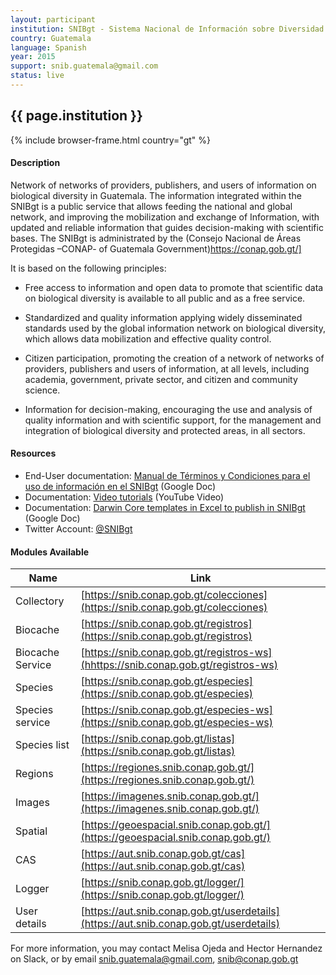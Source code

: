 ```yaml
---
layout: participant
institution: SNIBgt - Sistema Nacional de Información sobre Diversidad Biológica de Guatemala
country: Guatemala
language: Spanish
year: 2015
support: snib.guatemala@gmail.com
status: live
---
```


## {{ page.institution }}

{% include browser-frame.html country="gt" %}

#### Description 

Network of networks of providers, publishers, and users of information on biological diversity in Guatemala. The information integrated within the SNIBgt is a public service that allows feeding the national and global network, and improving the mobilization and exchange of Information, with updated and reliable information that guides decision-making with scientific bases. The SNIBgt is administrated by the (Consejo Nacional de Áreas Protegidas –CONAP- of Guatemala Government)https://conap.gob.gt/]

It is based on the following principles:

-	Free access to information and open data to promote that scientific data on biological diversity is available to all public and as a free service.

-	Standardized and quality information applying widely disseminated standards used by the global information network on biological diversity, which allows data mobilization and effective quality control.

-	Citizen participation, promoting the creation of a network of networks of providers, publishers and users of information, at all levels, including academia, government, private sector, and citizen and community science.

-	Information for decision-making, encouraging the use and analysis of quality information and with scientific support, for the management and integration of biological diversity and protected areas, in all sectors.

#### Resources

- End-User documentation: [Manual de Términos y Condiciones para el uso de información en el SNIBgt](https://drive.google.com/file/d/15alLzwXrIGv6TXn6dfT-msybymIp1mRo/view?usp=sharing) (Google Doc)
- Documentation: [Video tutorials](https://www.youtube.com/channel/UCJEdErXjSqEhKAbgr-qmUUw) (YouTube Video)
- Documentation: [Darwin Core templates in Excel to publish in SNIBgt](https://drive.google.com/drive/folders/1qKV2a3CJY341fDEV3y9OI8ojC2NOXheM?usp=sharing)  (Google Doc)
- Twitter Account: [@SNIBgt](https://twitter.com/SNIBgt) 


#### Modules Available 

| Name             | Link                                                                                   |
|------------------|----------------------------------------------------------------------------------------|
| Collectory       | [https://snib.conap.gob.gt/colecciones](https://snib.conap.gob.gt/colecciones)         |
| Biocache         | [https://snib.conap.gob.gt/registros](https://snib.conap.gob.gt/registros)             |
| Biocache Service | [https://snib.conap.gob.gt/registros-ws](hhttps://snib.conap.gob.gt/registros-ws)      |
| Species          | [https://snib.conap.gob.gt/especies](https://snib.conap.gob.gt/especies)               |
| Species service  | [https://snib.conap.gob.gt/especies-ws](https://snib.conap.gob.gt/especies-ws)         |
| Species list     | [https://snib.conap.gob.gt/listas](https://snib.conap.gob.gt/listas)                   |
| Regions          | [https://regiones.snib.conap.gob.gt/](https://regiones.snib.conap.gob.gt/)             |
| Images           | [https://imagenes.snib.conap.gob.gt/](https://imagenes.snib.conap.gob.gt/)             |
| Spatial          | [https://geoespacial.snib.conap.gob.gt/](https://geoespacial.snib.conap.gob.gt/)       |
| CAS              | [https://aut.snib.conap.gob.gt/cas](https://aut.snib.conap.gob.gt/cas)                 |
| Logger           | [https://snib.conap.gob.gt/logger/](https://snib.conap.gob.gt/logger/)                 |
| User details     | [https://aut.snib.conap.gob.gt/userdetails](https://aut.snib.conap.gob.gt/userdetails) |


For more information, you may contact Melisa Ojeda and Hector Hernandez on Slack, or by email snib.guatemala@gmail.com, snib@conap.gob.gt 
